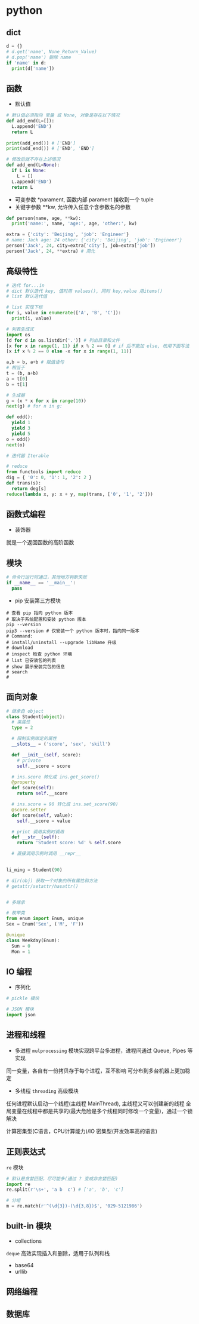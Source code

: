 # python

## dict

```python
d = {}
# d.get('name', None_Return_Value)
# d.pop('name') 删除 name
if 'name' in d:
  print(d['name'])
```

## 函数

- 默认值

```python
# 默认值必须指向 常量 或 None, 对象是存在以下情况
def add_end(L=[]):
  L.append('END')
  return L
    
print(add_end()) # ['END']
print(add_end()) # ['END', 'END']

# 修改后就不存在上述情况
def add_end(L=None):
  if L is None:
    L = []
  L.append('END')
  return L
```

- 可变参数 *parament, 函数内部 parament 接收到一个 tuple
- 关键字参数 **kw, 允许传入任意个含参数名的参数

```python
def person(name, age, **kw):
  print('name:', name, 'age:', age, 'other:', kw)

extra = {'city': 'Beijing', 'job': 'Engineer'}
# name: Jack age: 24 other: {'city': 'Beijing', 'job': 'Engineer'}
person('Jack', 24, city=extra['city'], job=extra['job'])
person('Jack', 24, **extra) # 简化
```

## 高级特性

```python
# 迭代 for...in
# dict 默认迭代 key, 值时用 values(), 同时 key,value 用items()
# list 默认迭代值

# list 实现下标
for i, value in enumerate(['A', 'B', 'C']):
  print(i, value)

# 列表生成式
import os
[d for d in os.listdir('.')] # 列出目录和文件
[x for x in range(1, 11) if x % 2 == 0] # if 后不能加 else, 改用下面写法
[x if x % 2 == 0 else -x for x in range(1, 11)]

a,b = b, a+b # 赋值语句
# 相当于
t = (b, a+b)
a = t[0]
b = t[1]

# 生成器
g = (x * x for x in range(10))
next(g) # for n in g:

def odd():
  yield 1
  yield 3
  yield 5
o = odd()
next(o)

# 迭代器 Iterable

# reduce
from functools import reduce
dig = { '0': 0, '1': 1, '2': 2 }
def trans(s):
  return deg[s]
reduce(lambda x, y: x + y, map(trans, ['0', '1', '2']))
```

## 函数式编程

- 装饰器

就是一个返回函数的高阶函数

## 模块

```python
# 命令行运行时通过，其他地方判断失败
if __name__ == '__main__':
  pass
```

- pip 安装第三方模块

```shell
# 查看 pip 指向 python 版本
# 取决于系统配置和安装 python 版本
pip --version
pip3 --version # 仅安装一个 python 版本时，指向同一版本
# Command:
# install/uninstall --upgrade libName 升级
# download
# inspect 检查 python 环境
# list 已安装包的列表
# show 展示安装完包的信息
# search
# 
```

## 面向对象

```python
# 继承自 object
class Student(object):
  # 类属性
  type = 2

  # 限制实例绑定的属性
  __slots__ = ('score', 'sex', 'skill')

  def __init__(self, score):
    # private
    self.__score = score

  # ins.score 转化成 ins.get_score()
  @property
  def score(self):
    return self.__score

  # ins.score = 90 转化成 ins.set_score(90)
  @score.setter
  def score(self, value):
    self.__score = value

  # print 调用实例时调用
  def __str__(self):
    return 'Student score: %d' % self.score

  # 直接调用示例时调用 __repr__
  

li_ming = Student(90)

# dir(obj) 获取一个对象的所有属性和方法
# getattr/setattr/hasattr()


# 多继承

# 枚举类
from enum import Enum, unique
Sex = Enum('Sex', ('M', 'F'))

@unique
class Weekday(Enum):
  Sun = 0
  Mon = 1
```

## IO 编程

- 序列化

```python
# pickle 模块

# JSON 模块
import json
```

## 进程和线程

- 多进程 `mulprocessing` 模块实现跨平台多进程，进程间通过 Queue, Pipes 等实现

同一变量，各自有一份拷贝存于每个进程，互不影响
可分布到多台机器上更加稳定

- 多线程 `threading` 高级模块

任何进程默认启动一个线程(主线程 MainThread), 主线程又可以创建新的线程
全局变量在线程中都是共享的(最大危险是多个线程同时修改一个变量)，通过一个锁解决

计算密集型(C语言，CPU计算能力)/IO 密集型(开发效率高的语言)

## 正则表达式

`re` 模块

```python
# 默认是贪婪匹配，尽可能多(通过 ? 变成非贪婪匹配)
import re
re.split(r'\s+', 'a b  c') # ['a', 'b', 'c']

# 分组
m = re.match(r'^(\d{3})-(\d{3,8})$', '029-5121986')
```

## built-in 模块

- collections

`deque` 高效实现插入和删除，适用于队列和栈

- base64
- urllib

## 网络编程

## 数据库
